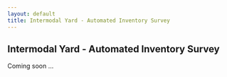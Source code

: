 ```yaml
---
layout: default
title: Intermodal Yard - Automated Inventory Survey
---
```


## Intermodal Yard - Automated Inventory Survey

Coming soon ... 
